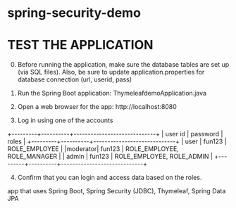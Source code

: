 # spring-security-demo

TEST THE APPLICATION
====================
0. Before running the application, make sure the database tables are set up (via SQL files).  Also, be sure to update application.properties for database connection (url, userid, pass)
 
1. Run the Spring Boot application: ThymeleafdemoApplication.java

2. Open a web browser for the app: http://localhost:8080

3. Log in using one of the accounts

+---------+----------+-----------------------------+
| user id | password |            roles            |
+---------+----------+-----------------------------+
| user    | fun123   | ROLE_EMPLOYEE               |
|moderator| fun123   | ROLE_EMPLOYEE, ROLE_MANAGER |
| admin   | fun123   | ROLE_EMPLOYEE, ROLE_ADMIN   |
+---------+----------+-----------------------------+

4. Confirm that you can login and access data based on the roles.

app that uses Spring Boot, Spring Security (JDBC), Thymeleaf, Spring Data JPA
